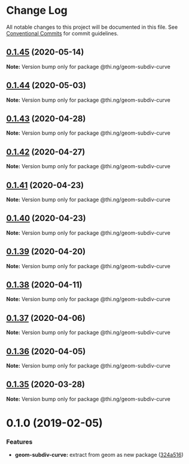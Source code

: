 # Change Log

All notable changes to this project will be documented in this file.
See [Conventional Commits](https://conventionalcommits.org) for commit guidelines.

## [0.1.45](https://github.com/thi-ng/umbrella/compare/@thi.ng/geom-subdiv-curve@0.1.44...@thi.ng/geom-subdiv-curve@0.1.45) (2020-05-14)

**Note:** Version bump only for package @thi.ng/geom-subdiv-curve





## [0.1.44](https://github.com/thi-ng/umbrella/compare/@thi.ng/geom-subdiv-curve@0.1.43...@thi.ng/geom-subdiv-curve@0.1.44) (2020-05-03)

**Note:** Version bump only for package @thi.ng/geom-subdiv-curve





## [0.1.43](https://github.com/thi-ng/umbrella/compare/@thi.ng/geom-subdiv-curve@0.1.42...@thi.ng/geom-subdiv-curve@0.1.43) (2020-04-28)

**Note:** Version bump only for package @thi.ng/geom-subdiv-curve





## [0.1.42](https://github.com/thi-ng/umbrella/compare/@thi.ng/geom-subdiv-curve@0.1.41...@thi.ng/geom-subdiv-curve@0.1.42) (2020-04-27)

**Note:** Version bump only for package @thi.ng/geom-subdiv-curve





## [0.1.41](https://github.com/thi-ng/umbrella/compare/@thi.ng/geom-subdiv-curve@0.1.40...@thi.ng/geom-subdiv-curve@0.1.41) (2020-04-23)

**Note:** Version bump only for package @thi.ng/geom-subdiv-curve





## [0.1.40](https://github.com/thi-ng/umbrella/compare/@thi.ng/geom-subdiv-curve@0.1.39...@thi.ng/geom-subdiv-curve@0.1.40) (2020-04-23)

**Note:** Version bump only for package @thi.ng/geom-subdiv-curve





## [0.1.39](https://github.com/thi-ng/umbrella/compare/@thi.ng/geom-subdiv-curve@0.1.38...@thi.ng/geom-subdiv-curve@0.1.39) (2020-04-20)

**Note:** Version bump only for package @thi.ng/geom-subdiv-curve





## [0.1.38](https://github.com/thi-ng/umbrella/compare/@thi.ng/geom-subdiv-curve@0.1.37...@thi.ng/geom-subdiv-curve@0.1.38) (2020-04-11)

**Note:** Version bump only for package @thi.ng/geom-subdiv-curve





## [0.1.37](https://github.com/thi-ng/umbrella/compare/@thi.ng/geom-subdiv-curve@0.1.36...@thi.ng/geom-subdiv-curve@0.1.37) (2020-04-06)

**Note:** Version bump only for package @thi.ng/geom-subdiv-curve





## [0.1.36](https://github.com/thi-ng/umbrella/compare/@thi.ng/geom-subdiv-curve@0.1.35...@thi.ng/geom-subdiv-curve@0.1.36) (2020-04-05)

**Note:** Version bump only for package @thi.ng/geom-subdiv-curve





## [0.1.35](https://github.com/thi-ng/umbrella/compare/@thi.ng/geom-subdiv-curve@0.1.34...@thi.ng/geom-subdiv-curve@0.1.35) (2020-03-28)

**Note:** Version bump only for package @thi.ng/geom-subdiv-curve





# 0.1.0 (2019-02-05)

### Features

* **geom-subdiv-curve:** extract from geom as new package ([324a516](https://github.com/thi-ng/umbrella/commit/324a516))

